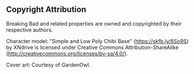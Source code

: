 ## Copyright Attribution

Breaking Bad and related properties are owned and copyrighted by their respective authors.

Character model: "Simple and Low Poly Chibi Base" (https://skfb.ly/6So9S) by XNdrive is licensed under Creative Commons Attribution-ShareAlike (http://creativecommons.org/licenses/by-sa/4.0/).

Cover art: Courtesy of GardenOwl.